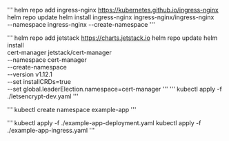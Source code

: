 '''
helm repo add ingress-nginx <https://kubernetes.github.io/ingress-nginx>
helm repo update
helm install ingress-nginx ingress-nginx/ingress-nginx \
--namespace ingress-nginx --create-namespace
'''

'''
helm repo add jetstack <https://charts.jetstack.io>
helm repo update
helm install \
  cert-manager jetstack/cert-manager \
  --namespace cert-manager \
  --create-namespace \
  --version v1.12.1 \
  --set installCRDs=true \
  --set global.leaderElection.namespace=cert-manager
'''
'''
kubectl apply -f ./letsencrypt-dev.yaml
'''

'''
kubectl create namespace example-app
'''

'''
kubectl apply -f ./example-app-deployment.yaml
kubectl apply -f ./example-app-ingress.yaml
'''

